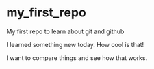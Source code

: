 # my_first_repo
My first repo to learn about git and github

I learned something new today. How cool is that!

I want to compare things and see how that works.